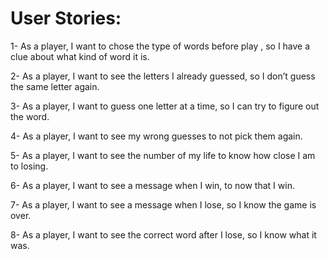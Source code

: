 # User Stories:

1- As a player, I want to chose the type of words before play , so I have a clue about what kind of word it is.

2- As a player, I want to see the letters I already guessed, so I don’t guess the same letter again.

3- As a player, I want to guess one letter at a time, so I can try to figure out the word.

4- As a player, I want to see my wrong guesses to not pick them again.

5- As a player, I want to see the number of my life to  know how close I am to losing.

6- As a player, I want to see a message when I win, to now that I win.

7- As a player, I want to see a message when I lose, so I know the game is over.

8- As a player, I want to see the correct word after I lose, so I know what it was.

